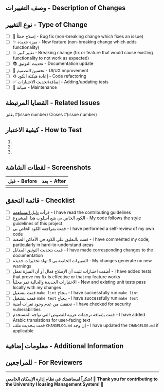 ## وصف التغييرات - Description of Changes

<!-- قدم وصفاً واضحاً ومختصراً للتغييرات -->
<!-- Provide a clear and concise description of the changes -->

## نوع التغيير - Type of Change

<!-- ضع علامة (x) على الخيارات المناسبة -->
<!-- Mark the appropriate options with (x) -->

- [ ] 🐛 إصلاح خطأ - Bug fix (non-breaking change which fixes an issue)
- [ ] ✨ ميزة جديدة - New feature (non-breaking change which adds functionality)
- [ ] 💥 تغيير كبير - Breaking change (fix or feature that would cause existing functionality to not work as expected)
- [ ] 📚 تحديث التوثيق - Documentation update
- [ ] 🎨 تحسين التصميم - UI/UX improvement
- [ ] ♻️ إعادة هيكلة الكود - Code refactoring
- [ ] ✅ إضافة/تحديث الاختبارات - Adding/updating tests
- [ ] 🔧 صيانة - Maintenance

## القضايا المرتبطة - Related Issues

<!-- اذكر القضايا المرتبطة -->
<!-- Reference related issues -->

يغلق #(issue number)
Closes #(issue number)

## كيفية الاختبار - How to Test

<!-- اشرح كيفية اختبار التغييرات -->
<!-- Explain how to test the changes -->

1. 
2. 
3. 

## لقطات الشاشة - Screenshots

<!-- إضافة لقطات شاشة إذا كانت التغييرات تتعلق بواجهة المستخدم -->
<!-- Add screenshots if changes involve UI -->

| قبل - Before | بعد - After |
|:---:|:---:|
| | |

## قائمة التحقق - Checklist

<!-- ضع علامة (x) على جميع العناصر التي تنطبق -->
<!-- Mark all items that apply with (x) -->

- [ ] قرأت [دليل المساهمة](https://github.com/Ali5829511/517/blob/main/.github/copilot-instructions.md) - I have read the contributing guidelines
- [ ] الكود الخاص بي يتبع أسلوب هذا المشروع - My code follows the style guidelines of this project
- [ ] قمت بمراجعة الكود الخاص بي - I have performed a self-review of my own code
- [ ] قمت بالتعليق على الكود في الأماكن الصعبة - I have commented my code, particularly in hard-to-understand areas
- [ ] قمت بتحديث التوثيق المقابل - I have made corresponding changes to the documentation
- [ ] التغييرات الخاصة بي لا تولد تحذيرات جديدة - My changes generate no new warnings
- [ ] أضفت اختبارات تثبت أن الإصلاح فعال أو أن الميزة تعمل - I have added tests that prove my fix is effective or that my feature works
- [ ] الاختبارات الجديدة والحالية تمر محلياً - New and existing unit tests pass locally with my changes
- [ ] قمت بتشغيل `make lint` بنجاح - I have successfully run `make lint`
- [ ] قمت بتشغيل `make test` بنجاح - I have successfully run `make test`
- [ ] تحققت من عدم وجود ثغرات أمنية - I have checked for security vulnerabilities
- [ ] قمت بإضافة ترجمات عربية للنصوص التي تواجه المستخدم - I have added Arabic translations for user-facing text
- [ ] قمت بتحديث ملف `CHANGELOG.md` إن وجد - I have updated the `CHANGELOG.md` if applicable

## معلومات إضافية - Additional Information

<!-- أي معلومات إضافية قد تكون مفيدة للمراجعين -->
<!-- Any additional information that may be helpful for reviewers -->

## للمراجعين - For Reviewers

<!-- ما الذي يجب على المراجعين التركيز عليه؟ -->
<!-- What should reviewers focus on? -->

---

**شكراً لمساهمتك في نظام إدارة الإسكان الجامعي! 🎉**
**Thank you for contributing to the University Housing Management System! 🎉**
